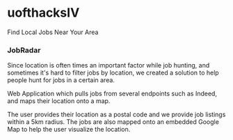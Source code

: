 # uofthacksIV
Find Local Jobs Near Your Area

### JobRadar
Since location is often times an important factor while job hunting, and sometimes it's hard to filter jobs by location, we created a solution to help people hunt for jobs in a certain area.

Web Application which pulls jobs from several endpoints such as Indeed, and maps their location onto a map.

The user provides their location as a postal code and we provide job listings within a 5km radius. The jobs are also mapped onto an embedded Google Map to help the user visualize the location.
